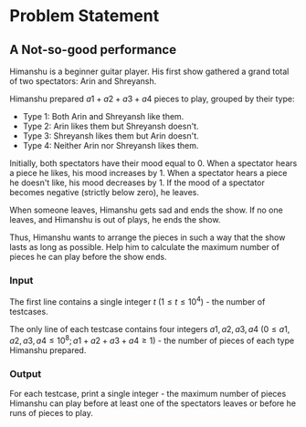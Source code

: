 # Problem Statement

## A Not-so-good performance
Himanshu is a beginner guitar player. His first show gathered a grand total of two spectators: Arin and Shreyansh.

Himanshu prepared $a1 + a2 + a3 + a4$ pieces to play, grouped by their type:

* Type 1: Both Arin and Shreyansh like them.
* Type 2: Arin likes them but Shreyansh doesn't.
* Type 3: Shreyansh likes them but Arin doesn't.
* Type 4: Neither Arin nor Shreyansh likes them.

Initially, both spectators have their mood equal to 0. When a spectator hears a piece he likes, his mood increases by 1. When a spectator hears a piece he doesn't like, his mood decreases by 1. If the mood of a spectator becomes negative (strictly below zero), he leaves.

When someone leaves, Himanshu gets sad and ends the show. If no one leaves, and Himanshu is out of plays, he ends the show.

Thus, Himanshu wants to arrange the pieces in such a way that the show lasts as long as possible. Help him to calculate the maximum number of pieces he can play before the show ends.

### Input
The first line contains a single integer $t$ $(1 \le t \le 10^4)$ - the number of testcases.

The only line of each testcase contains four integers $a1, a2, a3, a4$ $(0 \le a1, a2, a3, a4 \le 10^8; a1 + a2 + a3 + a4 \ge 1)$ - the number of pieces of each type Himanshu prepared.

### Output
For each testcase, print a single integer - the maximum number of pieces Himanshu can play before at least one of the spectators leaves or before he runs of pieces to play.
